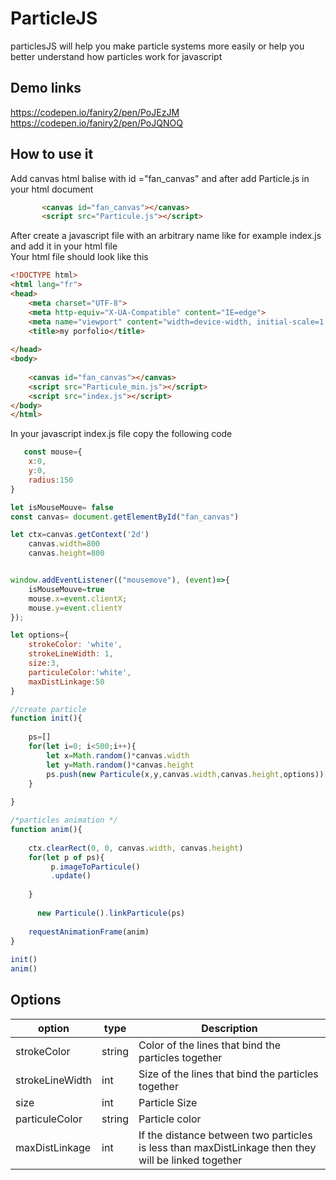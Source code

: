 ParticleJS
================================
particlesJS will help you make particle systems more easily or help you better understand how particles work for javascript

## Demo links  
https://codepen.io/faniry2/pen/PoJEzJM  
https://codepen.io/faniry2/pen/PoJQNOQ

## How to use it
Add canvas html balise with id ="fan_canvas" and after add Particle.js in your html document
 ```html
        <canvas id="fan_canvas"></canvas>
        <script src="Particule.js"></script>
  ```
After create a javascript file with an arbitrary name like for example index.js and add it in your html file  
Your html file should look like this
```html
<!DOCTYPE html>
<html lang="fr">
<head>
    <meta charset="UTF-8">
    <meta http-equiv="X-UA-Compatible" content="IE=edge">
    <meta name="viewport" content="width=device-width, initial-scale=1.0">
    <title>my porfolio</title>
    
</head>
<body>
    
    <canvas id="fan_canvas"></canvas>
    <script src="Particule_min.js"></script>
    <script src="index.js"></script>
</body>
</html>
```  
In your javascript index.js file copy the following code 
```javascript
   const mouse={
    x:0,
    y:0,
    radius:150
}

let isMouseMouve= false
const canvas= document.getElementById("fan_canvas")

let ctx=canvas.getContext('2d')
    canvas.width=800
    canvas.height=800


window.addEventListener(("mousemove"), (event)=>{
    isMouseMouve=true
    mouse.x=event.clientX;
    mouse.y=event.clientY
});

let options={
    strokeColor: 'white',
    strokeLineWidth: 1,
    size:3,
    particuleColor:'white',
    maxDistLinkage:50
}

//create particle
function init(){
  
    ps=[]
    for(let i=0; i<500;i++){
        let x=Math.random()*canvas.width
        let y=Math.random()*canvas.height
        ps.push(new Particule(x,y,canvas.width,canvas.height,options))
    }
  
}

/*particles animation */
function anim(){
    
    ctx.clearRect(0, 0, canvas.width, canvas.height)
    for(let p of ps){
         p.imageToParticule()
         .update()
        
    }
  
      new Particule().linkParticule(ps)
   
    requestAnimationFrame(anim)
}
 
init()
anim()
```  
## Options
option | type | Description
-------|------|------------
strokeColor|string| Color of the lines that bind the particles together
strokeLineWidth| int| Size of the lines that bind the particles together
size|int| Particle Size
particuleColor|string| Particle color
maxDistLinkage|int | If the distance between two particles is less than maxDistLinkage then they will be linked together

